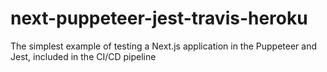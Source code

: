 # next-puppeteer-jest-travis-heroku
The simplest example of testing a Next.js application in the Puppeteer and Jest, included in the CI/CD pipeline
